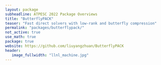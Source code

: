 ```yaml
---
layout: package
subheadline: ATPESC 2022 Package Overviews
title: "ButterflyPACK"
teaser: "Fast direct solvers with low-rank and butterfly compression"
permalink: "packages/butterflypack/"
not_active: true
use_math: true
package: true
website: https://github.com/liuyangzhuan/ButterflyPACK
header:
   image_fullwidth: "llnl_machine.jpg"
---
```

